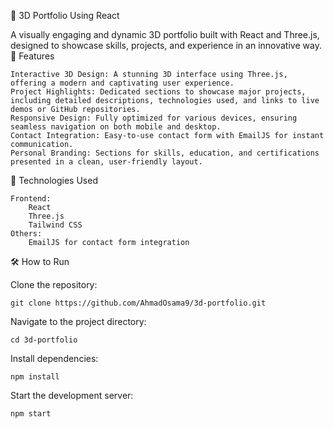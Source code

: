 🌟 3D Portfolio Using React

A visually engaging and dynamic 3D portfolio built with React and Three.js, designed to showcase skills, projects, and experience in an innovative way.
🚀 Features

    Interactive 3D Design: A stunning 3D interface using Three.js, offering a modern and captivating user experience.
    Project Highlights: Dedicated sections to showcase major projects, including detailed descriptions, technologies used, and links to live demos or GitHub repositories.
    Responsive Design: Fully optimized for various devices, ensuring seamless navigation on both mobile and desktop.
    Contact Integration: Easy-to-use contact form with EmailJS for instant communication.
    Personal Branding: Sections for skills, education, and certifications presented in a clean, user-friendly layout.

🔧 Technologies Used

    Frontend:
        React
        Three.js
        Tailwind CSS
    Others:
        EmailJS for contact form integration

🛠️ How to Run

Clone the repository:

    git clone https://github.com/AhmadOsama9/3d-portfolio.git

Navigate to the project directory:

    cd 3d-portfolio  

Install dependencies:

    npm install  

Start the development server:

    npm start  

